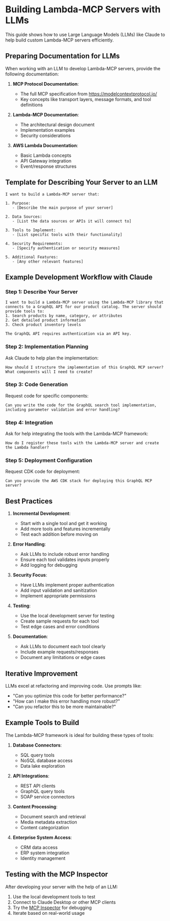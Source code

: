 # Building Lambda-MCP Servers with LLMs

This guide shows how to use Large Language Models (LLMs) like Claude to help build custom Lambda-MCP servers efficiently.

## Preparing Documentation for LLMs

When working with an LLM to develop Lambda-MCP servers, provide the following documentation:

1. **MCP Protocol Documentation**:
   - The full MCP specification from https://modelcontextprotocol.io/
   - Key concepts like transport layers, message formats, and tool definitions

2. **Lambda-MCP Documentation**:
   - The architectural design document
   - Implementation examples
   - Security considerations

3. **AWS Lambda Documentation**:
   - Basic Lambda concepts
   - API Gateway integration
   - Event/response structures

## Template for Describing Your Server to an LLM

```
I want to build a Lambda-MCP server that:

1. Purpose:
   - [Describe the main purpose of your server]

2. Data Sources:
   - [List the data sources or APIs it will connect to]

3. Tools to Implement:
   - [List specific tools with their functionality]

4. Security Requirements:
   - [Specify authentication or security measures]

5. Additional Features:
   - [Any other relevant features]
```

## Example Development Workflow with Claude

### Step 1: Describe Your Server

```
I want to build a Lambda-MCP server using the Lambda-MCP library that connects to a GraphQL API for our product catalog. The server should provide tools to:
1. Search products by name, category, or attributes
2. Get detailed product information
3. Check product inventory levels

The GraphQL API requires authentication via an API key.
```

### Step 2: Implementation Planning

Ask Claude to help plan the implementation:

```
How should I structure the implementation of this GraphQL MCP server? What components will I need to create?
```

### Step 3: Code Generation

Request code for specific components:

```
Can you write the code for the GraphQL search tool implementation, including parameter validation and error handling?
```

### Step 4: Integration

Ask for help integrating the tools with the Lambda-MCP framework:

```
How do I register these tools with the Lambda-MCP server and create the Lambda handler?
```

### Step 5: Deployment Configuration

Request CDK code for deployment:

```
Can you provide the AWS CDK stack for deploying this GraphQL MCP server?
```

## Best Practices

1. **Incremental Development**:
   - Start with a single tool and get it working
   - Add more tools and features incrementally
   - Test each addition before moving on

2. **Error Handling**:
   - Ask LLMs to include robust error handling
   - Ensure each tool validates inputs properly
   - Add logging for debugging

3. **Security Focus**:
   - Have LLMs implement proper authentication
   - Add input validation and sanitization
   - Implement appropriate permissions

4. **Testing**:
   - Use the local development server for testing
   - Create sample requests for each tool
   - Test edge cases and error conditions

5. **Documentation**:
   - Ask LLMs to document each tool clearly
   - Include example requests/responses
   - Document any limitations or edge cases

## Iterative Improvement

LLMs excel at refactoring and improving code. Use prompts like:

- "Can you optimize this code for better performance?"
- "How can I make this error handling more robust?"
- "Can you refactor this to be more maintainable?"

## Example Tools to Build

The Lambda-MCP framework is ideal for building these types of tools:

1. **Database Connectors**:
   - SQL query tools
   - NoSQL database access
   - Data lake exploration

2. **API Integrations**:
   - REST API clients
   - GraphQL query tools
   - SOAP service connectors

3. **Content Processing**:
   - Document search and retrieval
   - Media metadata extraction
   - Content categorization

4. **Enterprise System Access**:
   - CRM data access
   - ERP system integration
   - Identity management

## Testing with the MCP Inspector

After developing your server with the help of an LLM:

1. Use the local development tools to test
2. Connect to Claude Desktop or other MCP clients
3. Try the [MCP Inspector](https://modelcontextprotocol.io/tutorials/inspector) for debugging
4. Iterate based on real-world usage
